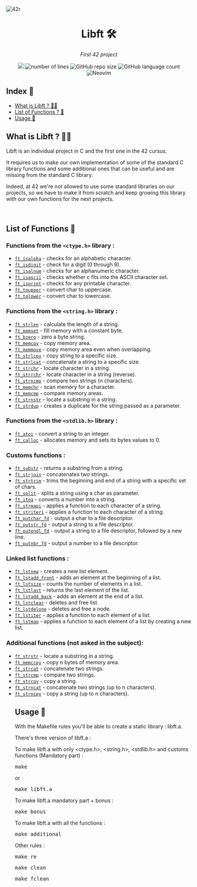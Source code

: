 ![42r](https://github.com/adenord/libft/assets/20702781/a66bf83a-800d-4e1a-9bf3-9d9d821d4070)

<div align=center><h1>Libft 🛠️</h1>
<i>First 42 project</i></div>
<p align="center">
<img src="https://img.shields.io/badge/C-00599C?style=for-the-badge&logo=c&logoColor=white">
<img alt="number of lines" src="https://tokei.rs/b1/github/adenord/libft">
<img alt="GitHub repo size" src="https://img.shields.io/github/repo-size/adenord/libft">
<img alt="GitHub language count" src="https://img.shields.io/github/languages/count/adenord/libft">
<img alt="Neovim" src="https://img.shields.io/badge/NeoVim-%2357A143.svg?&style=for-the-badge&logo=neovim&logoColor=white">
</p>
<h2>Index 📍</h2>
<ul>
  <li><a href="#libft">What is Libft ? 👨‍💻</a></li>
  <li><a href="#list">List of Functions ? 📁</a></li>
  <li><a href="#usage">Usage 👷</a></li>
</ul>

<h2 id="libft">What is Libft ? 👨‍💻</h2>
<p>
  Libft is an individual project in C and the first one in the 42 cursus. 
  
  It requires us to make our own implementation of some of the standard C library functions and some additional ones that can be useful and are missing from the standard C library.

Indeed, at 42 we're not allowed to use some standard libraries on our projects, so we have to make it from scratch and keep growing this library with our own functions for the next projects.
</p>
</br>
<h2 id="list">List of Functions 📁</h2>
<h3>Functions from the <code>&lt;ctype.h&gt;</code> library :</h3>
<ul>
  <li><a href ="https://github.com/adenord/libft/blob/master/srcs/part1/ft_isalpha.c"><code>ft_isalpha</code></a> - checks for an alphabetic character.</li>
   <li><a href ="https://github.com/adenord/libft/blob/master/srcs/part1/ft_isdigit.c"><code>ft_isdigit</code></a> - check for a digit (0 through 9).</li>
   <li><a href ="https://github.com/adenord/libft/blob/master/srcs/part1/ft_isalnum.c"><code>ft_isalnum</code></a> - checks for an alphanumeric character.</li>
   <li><a href ="https://github.com/adenord/libft/blob/master/srcs/part1/ft_isascii.c"><code>ft_isascii</code></a> - checks whether c fits into the ASCII character set.</li>
   <li><a href ="https://github.com/adenord/libft/blob/master/srcs/part1/ft_isprint.c"><code>ft_isprint</code></a> - checks for any printable character.</li>
   <li><a href ="https://github.com/adenord/libft/blob/master/srcs/part1/ft_toupper.c"><code>ft_toupper</code></a> - convert char to uppercase.</li>
   <li><a href ="https://github.com/adenord/libft/blob/master/srcs/part1/ft_tolower.c"><code>ft_tolower</code></a> - convert char to lowercase.</li>
</ul>

<h3>Functions from the <code>&lt;string.h&gt;</code> library :</h3>
<ul>
   <li><a href ="https://github.com/adenord/libft/blob/master/srcs/part1/ft_strlen.c"><code>ft_strlen</code></a> - calculate the length of a string.</li>
   <li><a href ="https://github.com/adenord/libft/blob/master/srcs/part1/ft_memset.c"><code>ft_memset</code></a> - fill memory with a constant byte.</li>
   <li><a href ="https://github.com/adenord/libft/blob/master/srcs/part1/ft_bzero.c"><code>ft_bzero</code></a> - zero a byte string.</li>
   <li><a href ="https://github.com/adenord/libft/blob/master/srcs/part1/ft_memcpy.c"><code>ft_memcpy</code></a> - copy memory area.</li>
   <li><a href ="https://github.com/adenord/libft/blob/master/srcs/part1/ft_memmove.c"><code>ft_memmove</code></a> - copy memory area even when overlapping.</li>
   <li><a href ="https://github.com/adenord/libft/blob/master/srcs/part1/ft_strlcpy.c"><code>ft_strlcpy</code></a> - copy string to a specific size.</li>
   <li><a href ="https://github.com/adenord/libft/blob/master/srcs/part1/ft_ft_strlcat.c"><code>ft_strlcat</code></a> - concatenate a string to a specific size.</li>
   <li><a href ="https://github.com/adenord/libft/blob/master/srcs/part1/ft_strchr.c"><code>ft_strchr</code></a> - locate character in a string.</li>
   <li><a href ="https://github.com/adenord/libft/blob/master/srcs/part1/ft_strrchr.c"><code>ft_strrchr</code></a> - locate character in a string (reverse).</li>
   <li><a href ="https://github.com/adenord/libft/blob/master/srcs/part1/ft_strncmp.c"><code>ft_strncmp</code></a> - compare two strings (n characters).</li>
   <li><a href ="https://github.com/adenord/libft/blob/master/srcs/part1/ft_memchr.c"><code>ft_memchr</code></a> - scan memory for a character.</li>
   <li><a href ="https://github.com/adenord/libft/blob/master/srcs/part1/ft_memcmp.c"><code>ft_memcmp</code></a> - compare memory areas.</li>
   <li><a href ="https://github.com/adenord/libft/blob/master/srcs/part1/ft_strnstr.c"><code>ft_strnstr</code></a> - locate a substring in a string.</li>
   <li><a href ="https://github.com/adenord/libft/blob/master/srcs/part1/ft_ft_strdup.c"><code>ft_strdup</code></a> - creates a duplicate for the string passed as a parameter.</li>
</ul>

<h3>Functions from the <code>&lt;stdlib.h&gt;</code> library :</h3>
<ul>
   <li><a href ="https://github.com/adenord/libft/blob/master/srcs/part1/ft_atoi.c"><code>ft_atoi</code></a> - convert a string to an integer.</li>
   <li><a href ="https://github.com/adenord/libft/blob/master/srcs/part1/ft_calloc.c"><code>ft_calloc</code></a> - allocates memory and sets its bytes values to 0.</li>
</ul>

<h3>Customs functions :</h3>
<ul>
   <li><a href ="https://github.com/adenord/libft/blob/master/srcs/part2/ft_substr.c"><code>ft_substr</code></a> - returns a substring from a string.</li>
   <li><a href ="https://github.com/adenord/libft/blob/master/srcs/part2/ft_strjoin.c"><code>ft_strjoin</code></a> - concatenates two strings.</li>
   <li><a href ="https://github.com/adenord/libft/blob/master/srcs/part2/ft_strtrim.c"><code>ft_strtrim</code></a> - trims the beginning and end of a string with a specific set of chars.</li>
   <li><a href ="https://github.com/adenord/libft/blob/master/srcs/part2/ft_split.c"><code>ft_split</code></a> - splits a string using a char as parameter.</li>
   <li><a href ="https://github.com/adenord/libft/blob/master/srcs/part2/ft_itoa.c"><code>ft_itoa</code></a> - converts a number into a string.</li>
   <li><a href ="https://github.com/adenord/libft/blob/master/srcs/part2/ft_strmapi.c"><code>ft_strmapi</code></a> - applies a function to each character of a string.</li>
   <li><a href ="https://github.com/adenord/libft/blob/master/srcs/part2/ft_striteri.c"><code>ft_striteri</code></a> - applies a function to each character of a string.</li>
   <li><a href ="https://github.com/adenord/libft/blob/master/srcs/part2/ft_putchar_fd.c"><code>ft_putchar_fd</code></a> - output a char to a file descriptor.</li>
   <li><a href ="https://github.com/adenord/libft/blob/master/srcs/part2/ft_putstr_fd.c"><code>ft_putstr_fd</code></a> - output a string to a file descriptor.</li>
   <li><a href ="https://github.com/adenord/libft/blob/master/srcs/part2/ft_putendl_fd.c"><code>ft_putendl_fd</code></a> - output a string to a file descriptor, followed by a new line.</li>
   <li><a href ="https://github.com/adenord/libft/blob/master/srcs/part2/ft_putnbr_fd.c"><code>ft_putnbr_fd</code></a> - output a number to a file descriptor.</li>
</ul>

<h3>Linked list functions :</h3>
<ul>
   <li><a href ="https://github.com/adenord/libft/blob/master/srcs/bonus/ft_lstnew.c"><code>ft_lstnew</code></a> - creates a new list element.</li>
   <li><a href ="https://github.com/adenord/libft/blob/master/srcs/bonus/ft_lstadd_front.c"><code>ft_lstadd_front</code></a> - adds an element at the beginning of a list.</li>
   <li><a href ="https://github.com/adenord/libft/blob/master/srcs/bonus/ft_lstsize.c"><code>ft_lstsize</code></a> - counts the number of elements in a list.</li>
   <li><a href ="https://github.com/adenord/libft/blob/master/srcs/bonus/ft_lstlast.c"><code>ft_lstlast</code></a> - returns the last element of the list.</li>
   <li><a href ="https://github.com/adenord/libft/blob/master/srcs/bonus/ft_lstadd_back.c"><code>ft_lstadd_back</code></a> - adds an element at the end of a list.</li>
   <li><a href ="https://github.com/adenord/libft/blob/master/srcs/bonus/ft_lstclear.c"><code>ft_lstclear</code></a> - deletes and free list.</li>
   <li><a href ="https://github.com/adenord/libft/blob/master/srcs/bonus/ft_lstdelone.c"><code>ft_lstdelone</code></a> - deletes and free a node.</li>
   <li><a href ="https://github.com/adenord/libft/blob/master/srcs/bonus/ft_lstiter.c"><code>ft_lstiter</code></a> - applies a function to each element of a list.</li>
   <li><a href ="https://github.com/adenord/libft/blob/master/srcs/bonus/ft_lstmap.c"><code>ft_lstmap</code></a> - applies a function to each element of a list by creating a new list.</li>
</ul>

<h3>Additional functions (not asked in the subject):</h3>
<ul>
   <li><a href ="https://github.com/adenord/libft/blob/master/srcs/additional_fct/ft_strstr.c"><code>ft_strstr</code></a> - locate a substring in a string.</li>
   <li><a href ="https://github.com/adenord/libft/blob/master/srcs/additional_fct/ft_memccpy.c"><code>ft_memccpy</code></a> - copy n bytes of memory area.</li>
   <li><a href ="https://github.com/adenord/libft/blob/master/srcs/additional_fct/ft_strcat.c"><code>ft_strcat</code></a> - concatenate two strings.</li>
   <li><a href ="https://github.com/adenord/libft/blob/master/srcs/additional_fct/ft_strcmp.c"><code>ft_strcmp</code></a> - compare two strings.</li>
   <li><a href ="https://github.com/adenord/libft/blob/master/srcs/additional_fct/ft_strcpy.c"><code>ft_strcpy</code></a> - copy a string.</li>
   <li><a href ="https://github.com/adenord/libft/blob/master/srcs/additional_fct/ft_strncat.c"><code>ft_strncat</code></a> - concatenate two strings (up to n characters).</li>
   <li><a href ="https://github.com/adenord/libft/blob/master/srcs/additional_fct/ft_strncpy.c"><code>ft_strncpy</code></a> - copy a string (up to n characters).</li>

<h2 id="usage">Usage 👷</h2>
<p>With the Makefile rules you'll be able to create a static library : libft.a.</p>
<p>There's three version of libft.a :</p>
  <p>To make libft.a with only &lt;ctype.h&gt;, &lt;string.h&gt;, &lt;stdlib.h&gt; and customs functions (Mandatory part) :</p>
  <pre>make</pre>
  <p>or</p>
  <pre>make libft.a</pre>
  <p>To make libft.a mandatory part + bonus :</p>
  <pre>make bonus</pre>
  <p>To make libft.a with all the functions :</p>
  <pre>make additional</pre>
  <p>Other rules :</p>
  <pre>make re </pre>
  <pre>make clean</pre>
  <pre>make fclean</pre>

